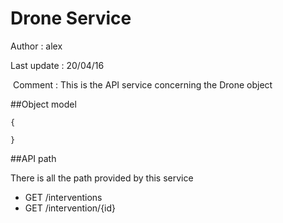 # Drone Service
 Author : alex

 Last update : 20/04/16

 Comment : This is the API service concerning the Drone object

##Object model
```
{

}
```

##API path

There is all the path provided by this service
- GET /interventions
- GET /intervention/{id}

